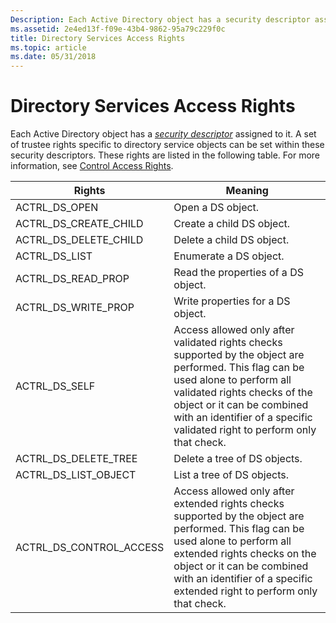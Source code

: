 ```yaml
---
Description: Each Active Directory object has a security descriptor assigned to it.
ms.assetid: 2e4ed13f-f09e-43b4-9862-95a79c229f0c
title: Directory Services Access Rights
ms.topic: article
ms.date: 05/31/2018
---
```


# Directory Services Access Rights

Each Active Directory object has a [*security descriptor*](/windows/desktop/SecGloss/s-gly) assigned to it. A set of trustee rights specific to directory service objects can be set within these security descriptors. These rights are listed in the following table. For more information, see [Control Access Rights](/windows/desktop/AD/control-access-rights).



| Rights                                | Meaning                                                                                                                                                                                                                                                                                 |
|---------------------------------------|-----------------------------------------------------------------------------------------------------------------------------------------------------------------------------------------------------------------------------------------------------------------------------------------|
| ACTRL\_DS\_OPEN<br/>            | Open a DS object.<br/>                                                                                                                                                                                                                                                            |
| ACTRL\_DS\_CREATE\_CHILD<br/>   | Create a child DS object.<br/>                                                                                                                                                                                                                                                    |
| ACTRL\_DS\_DELETE\_CHILD<br/>   | Delete a child DS object.<br/>                                                                                                                                                                                                                                                    |
| ACTRL\_DS\_LIST<br/>            | Enumerate a DS object.<br/>                                                                                                                                                                                                                                                       |
| ACTRL\_DS\_READ\_PROP<br/>      | Read the properties of a DS object.<br/>                                                                                                                                                                                                                                          |
| ACTRL\_DS\_WRITE\_PROP<br/>     | Write properties for a DS object.<br/>                                                                                                                                                                                                                                            |
| ACTRL\_DS\_SELF<br/>            | Access allowed only after validated rights checks supported by the object are performed. This flag can be used alone to perform all validated rights checks of the object or it can be combined with an identifier of a specific validated right to perform only that check.<br/> |
| ACTRL\_DS\_DELETE\_TREE<br/>    | Delete a tree of DS objects.<br/>                                                                                                                                                                                                                                                 |
| ACTRL\_DS\_LIST\_OBJECT<br/>    | List a tree of DS objects.<br/>                                                                                                                                                                                                                                                   |
| ACTRL\_DS\_CONTROL\_ACCESS<br/> | Access allowed only after extended rights checks supported by the object are performed. This flag can be used alone to perform all extended rights checks on the object or it can be combined with an identifier of a specific extended right to perform only that check.<br/>    |



 

 

